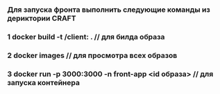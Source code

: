 ### Для запуска фронта выполнить следующие команды из дериктории CRAFT

### 1 docker build -t <name>/client:<version> .        // для билда образа
### 2 docker images                                    // для просмотра всех образов
### 3 docker run -p 3000:3000 -n front-app <id образа> // для запуска контейнера